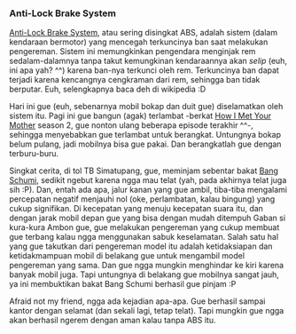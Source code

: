 ### Anti-Lock Brake System

[Anti-Lock Brake System](http://en.wikipedia.org/wiki/Anti-lock_braking_system), atau sering disingkat ABS, adalah sistem (dalam kendaraan bermotor) yang mencegah terkuncinya ban saat melakukan pengereman. Sistem ini memungkinkan pengendara menginjak rem sedalam-dalamnya tanpa takut kemungkinan kendaraannya akan _selip_ (euh, ini apa yah? ^^) karena ban-nya terkunci oleh rem. Terkuncinya ban dapat terjadi karena kencangnya cengkraman dari rem, sehingga ban tidak berputar. Euh, selengkapnya baca deh di wikipedia :D

Hari ini gue (euh, sebenarnya mobil bokap dan duit gue) diselamatkan oleh sistem itu. Pagi ini gue bangun (agak) terlambat -berkat [How I Met Your Mother](http://en.wikipedia.org/wiki/How_I_Met_Your_Mother) season 2, gue nonton ulang beberapa episode terakhir ^^-, sehingga menyebabkan gue terlambat untuk berangkat. Untungnya bokap belum pulang, jadi mobilnya bisa gue pakai. Dan berangkatlah gue dengan terburu-buru.

Singkat cerita, di tol TB Simatupang, gue, meminjam sebentar bakat [Bang Schumi](http://en.wikipedia.org/wiki/Michael_Schumacher), sedikit ngebut karena ngga mau telat (yah, pada akhirnya telat juga sih :P). Dan, entah ada apa, jalur kanan yang gue ambil, tiba-tiba mengalami percepatan negatif menjauhi nol (oke, perlambatan, kalau bingung) yang cukup signifikan. Di kecepatan yang menuju kecepatan suara itu, dan dengan jarak mobil depan gue yang bisa dengan mudah ditempuh Gaban si kura-kura Ambon gue, gue melakukan pengereman yang cukup membuat gue terbang kalau ngga menggunakan sabuk keselamatan. Salah satu hal yang gue takutkan dari pengereman model itu adalah ketidaksiapan dan ketidakmampuan mobil di belakang gue untuk mengambil model pengereman yang sama. Dan gue ngga mungkin menghindar ke kiri karena banyak mobil juga. Tapi untungnya di belakang gue mobilnya sangat jauh, ya ini membuktikan bakat Bang Schumi berhasil gue pinjam :P

Afraid not my friend, ngga ada kejadian apa-apa. Gue berhasil sampai kantor dengan selamat (dan sekali lagi, tetap telat). Tapi mungkin gue ngga akan berhasil ngerem dengan aman kalau tanpa ABS itu.

<!-- METADATA: {"time": "2007-07-17 22:34:07", "title": "Anti-Lock Brake System"} -->
